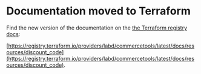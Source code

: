 # Documentation moved to Terraform

Find the new version of the documentation on the [the Terraform registry docs](https://registry.terraform.io/providers/labd/commercetools/latest/docs/resources/discount_code):

 [https://registry.terraform.io/providers/labd/commercetools/latest/docs/resources/discount_code](https://registry.terraform.io/providers/labd/commercetools/latest/docs/resources/discount_code).
